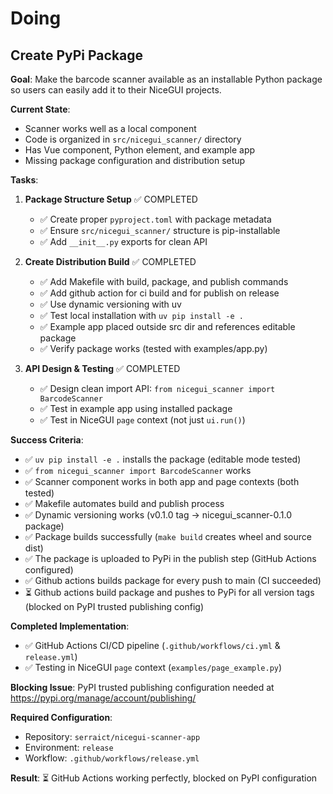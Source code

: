 # Doing

## Create PyPi Package

**Goal**: Make the barcode scanner available as an installable Python package so users can easily add it to their NiceGUI projects.

**Current State**:

- Scanner works well as a local component
- Code is organized in `src/nicegui_scanner/` directory
- Has Vue component, Python element, and example app
- Missing package configuration and distribution setup

**Tasks**:

1. **Package Structure Setup** ✅ COMPLETED
   - ✅ Create proper `pyproject.toml` with package metadata
   - ✅ Ensure `src/nicegui_scanner/` structure is pip-installable
   - ✅ Add `__init__.py` exports for clean API

2. **Create Distribution Build** ✅ COMPLETED
   - ✅ Add Makefile with build, package, and publish commands
   - ✅ Add github action for ci build and for publish on release
   - ✅ Use dynamic versioning with uv
   - ✅ Test local installation with `uv pip install -e .`
   - ✅ Example app placed outside src dir and references editable package
   - ✅ Verify package works (tested with examples/app.py)

3. **API Design & Testing** ✅ COMPLETED  
   - ✅ Design clean import API: `from nicegui_scanner import BarcodeScanner`
   - ✅ Test in example app using installed package
   - ✅ Test in NiceGUI `page` context (not just `ui.run()`)

**Success Criteria**:

- ✅ `uv pip install -e .` installs the package (editable mode tested)
- ✅ `from nicegui_scanner import BarcodeScanner` works
- ✅ Scanner component works in both app and page contexts (both tested)
- ✅ Makefile automates build and publish process
- ✅ Dynamic versioning works (v0.1.0 tag → nicegui_scanner-0.1.0 package)
- ✅ Package builds successfully (`make build` creates wheel and source dist)
- ✅ The package is uploaded to PyPi in the publish step (GitHub Actions configured)
- ✅ Github actions builds package for every push to main (CI succeeded)
- ⏳ Github actions build package and pushes to PyPi for all version tags (blocked on PyPI trusted publishing config)

**Completed Implementation**:

- ✅ GitHub Actions CI/CD pipeline (`.github/workflows/ci.yml` & `release.yml`)
- ✅ Testing in NiceGUI `page` context (`examples/page_example.py`)

**Blocking Issue**: PyPI trusted publishing configuration needed at https://pypi.org/manage/account/publishing/

**Required Configuration**:
- Repository: `serraict/nicegui-scanner-app`
- Environment: `release`
- Workflow: `.github/workflows/release.yml`

**Result**: ⏳ GitHub Actions working perfectly, blocked on PyPI configuration
